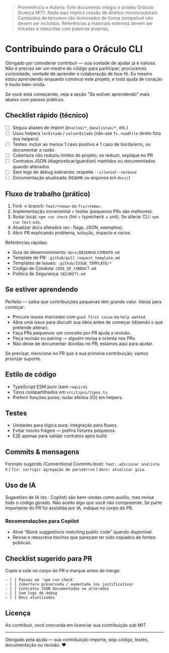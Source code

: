 > Proveniência e Autoria: Este documento integra o projeto Oráculo (licença MIT).
> Nada aqui implica cessão de direitos morais/autorais.
> Conteúdos de terceiros não licenciados de forma compatível não devem ser incluídos.
> Referências a materiais externos devem ser linkadas e reescritas com palavras próprias.

# Contribuindo para o Oráculo CLI

Obrigado por considerar contribuir — sua vontade de ajudar já é valiosa. Não é preciso ser um mestre do código para participar; procuramos curiosidade, vontade de aprender e colaboração de boa-fé. Eu mesmo estou aprendendo enquanto construo este projeto, e toda ajuda de coração é muito bem-vinda.

Se você está começando, veja a seção "Se estiver aprendendo" mais abaixo com passos práticos.

## Checklist rápido (técnico)

- [ ] Seguiu aliases de import (`@nucleo/*`, `@analistas/*`, etc.)
- [ ] Usou helpers `lerEstado` / `salvarEstado` (não use `fs.readFile` direto fora dos helpers)
- [ ] Testes: incluir ao menos 1 caso positivo e 1 caso de borda/erro, ou documentar a razão
- [ ] Cobertura não reduziu limites do projeto; se reduzir, explique no PR
- [ ] Contratos JSON (diagnosticar/guardian) mantidos ou documentados quando alterados
- [ ] Sem logs de debug sobrando; respeite `--silence`/`--verbose`
- [ ] Documentação atualizada (`README` ou arquivos em `docs/`)

## Fluxo de trabalho (prático)

1. Fork → branch: `feat/<tema>` ou `fix/<tema>`.
2. Implementação incremental + testes (pequenos PRs são melhores).
3. Rodar local: `npm run check` (lint + typecheck + unit). Se alterar CLI: `npm run test:e2e`.
4. Atualizar docs afetados (ex.: flags, JSON, exemplos).
5. Abrir PR explicando problema, solução, impacto e riscos.

Referências rápidas:

- Guia de desenvolvimento: `docs/DESENVOLVIMENTO.md`
- Template de PR: `.github/pull_request_template.md`
- Templates de issues: `.github/ISSUE_TEMPLATE/*`
- Código de Conduta: `CODE_OF_CONDUCT.md`
- Política de Segurança: `SECURITY.md`

## Se estiver aprendendo

Perfeito — saiba que contribuições pequenas têm grande valor. Ideias para começar:

- Procure issues marcadas com `good first issue` ou `help wanted`.
- Abra uma issue para discutir sua ideia antes de começar (dizendo o que pretende alterar).
- Faça PRs pequenos: um conceito por PR ajuda a revisão.
- Peça revisão ou pairing — alguém revisa e orienta nos PRs.
- Não deixe de documentar dúvidas no PR; estamos aqui para ajudar.

Se precisar, mencione no PR que é sua primeira contribuição; vamos priorizar suporte.

## Estilo de código

- TypeScript ESM puro (sem `require`).
- Tipos compartilhados em `src/tipos/tipos.ts`.
- Preferir funções puras; isolar efeitos (IO) em helpers.

## Testes

- Unidades para lógica pura; integração para fluxos.
- Evitar mocks frágeis — prefira fixtures pequenos.
- E2E apenas para validar contratos após build.

## Commits & mensagens

Formato sugerido (Conventional Commits leve): `feat: adicionar analista X` / `fix: corrigir agregação de parseErros` / `docs: atualizar guia`.

## Uso de IA

Sugestões de IA (ex.: Copilot) são bem-vindas como auxílio, mas revise todo o código gerado. Não aceite algo que você não compreende. Se parte importante do PR foi assistida por IA, indique no corpo do PR.

### Recomendações para Copilot

- Ative “Block suggestions matching public code” quando disponível.
- Revise e reescreva trechos que pareçam ter sido copiados de fontes públicas.

## Checklist sugerido para PR

Copie e cole no corpo do PR e marque antes do merge:

```text
- [ ] Passou em `npm run check`
- [ ] Cobertura preservada / aumentada (ou justificativa)
- [ ] Contratos JSON documentados se alterados
- [ ] Sem logs de debug
- [ ] Docs atualizados
```

## Licença

Ao contribuir, você concorda em licenciar sua contribuição sob MIT.

---

Obrigado pela ajuda — sua contribuição importa, seja código, testes, documentação ou revisão. ❤

```

```
